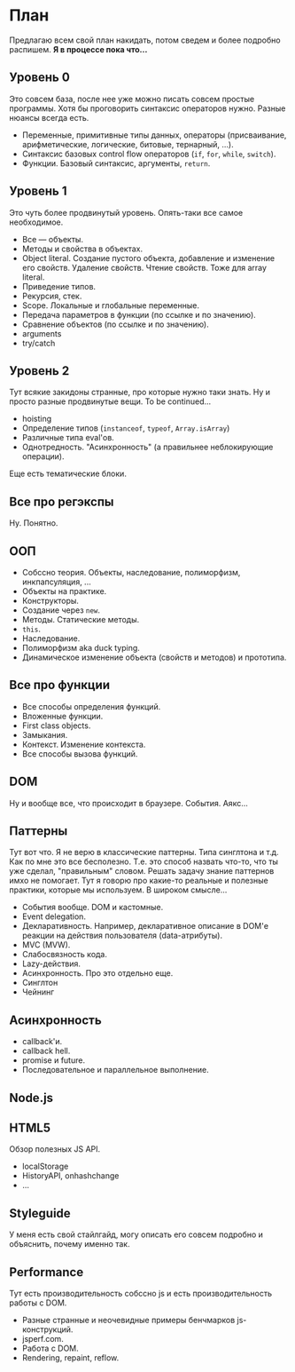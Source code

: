 План
============

Предлагаю всем свой план накидать, потом сведем и более подробно распишем.
**Я в процессе пока что...**

Уровень 0
---------------
Это совсем база, после нее уже можно писать совсем простые программы.
Хотя бы проговорить синтаксис операторов нужно. Разные нюансы всегда есть.

  * Переменные, примитивные типы данных, операторы (присваивание, арифметические, логические, битовые, тернарный, ...).
  * Синтаксис базовых control flow операторов (`if`, `for`, `while`, `switch`).
  * Функции. Базовый синтаксис, аргументы, `return`.

Уровень 1
---------------
Это чуть более продвинутый уровень.
Опять-таки все самое необходимое.

  * Все — объекты.
  * Методы и свойства в объектах.
  * Object literal. Создание пустого объекта, добавление и изменение его свойств. Удаление свойств. Чтение свойств. Тоже для array literal.
  * Приведение типов.
  * Рекурсия, стек.
  * Scope. Локальные и глобальные переменные.
  * Передача параметров в функции (по ссылке и по значению).
  * Сравнение объектов (по ссылке и по значению).
  * arguments
  * try/catch

Уровень 2
---------------
Тут всякие закидоны странные, про которые нужно таки знать.
Ну и просто разные продвинутые вещи.
To be continued...

  * hoisting
  * Определение типов (`instanceof`, `typeof`, `Array.isArray`)
  * Различные типа eval'ов.
  * Однотредность. "Асинхронность" (а правильнее неблокирующие операции).


Еще есть тематические блоки.

Все про регэкспы
--------------------------
Ну. Понятно.

ООП
-------

  * Собссно теория. Объекты, наследование, полиморфизм, инкпапсуляция, ...
  * Объекты на практике.
  * Конструкторы.
  * Создание через `new`.
  * Методы. Статические методы.
  * `this`.
  * Наследование.
  * Полиморфизм aka duck typing.
  * Динамическое изменение объекта (свойств и методов) и прототипа.

Все про функции
--------------------------

  * Все способы определения функций.
  * Вложенные функции.
  * First class objects.
  * Замыкания.
  * Контекст. Изменение контекста.
  * Все способы вызова функций.

DOM
-------
Ну и вообще все, что происходит в браузере. События. Аякс...

Паттерны
---------------
Тут вот что. Я не верю в классические паттерны. Типа синглтона и т.д. Как по мне это все бесполезно. Т.е. это способ назвать что-то, что ты уже сделал, "правильным" словом. Решать задачу знание паттернов имхо не помогает.
Тут я говорю про какие-то реальные и полезные практики, которые мы используем. В широком смысле...

  * События вообще. DOM и кастомные.
  * Event delegation.
  * Декларативность. Например, декларативное описание  в DOM'е реакции на действия пользователя (data-атрибуты).
  * MVC (MVW).
  * Слабосвязность кода.
  * Lazy-действия.
  * Асинхронность. Про это отдельно еще.
  * Синглтон
  * Чейнинг

Асинхронность
-----------------------

  * callback'и.
  * callback hell.
  * promise и future.
  * Последовательное и параллельное выполнение.


Node.js
-----------

HTML5
-----------
Обзор полезных JS API.

  * localStorage
  * HistoryAPI, onhashchange
  * ...

Styleguide
---------------
У меня есть свой стайлгайд, могу описать его совсем подробно и объяснить, почему именно так.

Performance
------------------
Тут есть производительность собссно js и есть производительность работы с DOM.

  * Разные странные и неочевидные примеры бенчмарков js-конструкций.
  * jsperf.com.
  * Работа с DOM.
  * Rendering, repaint, reflow.
